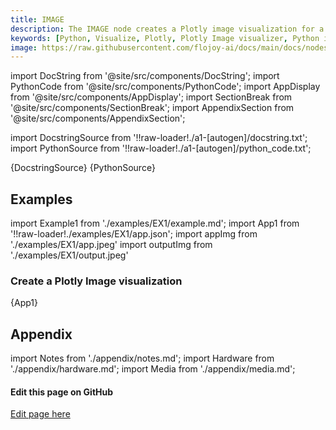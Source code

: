 ```yaml
---
title: IMAGE
description: The IMAGE node creates a Plotly image visualization for a given input data container type of image.
keywords: [Python, Visualize, Plotly, Plotly Image visualizer, Python image data visualization, Visualizing images with Plotly, Image plot examples, Flojoy Plotly nodes, Interactive image visualization, Python data visualization tools, Image representation techniques, Plotly for image insights, Image data exploration]
image: https://raw.githubusercontent.com/flojoy-ai/docs/main/docs/nodes/VISUALIZERS/PLOTLY/IMAGE/examples/EX1/output.jpeg
---
```


[//]: # (Custom component imports)

import DocString from '@site/src/components/DocString';
import PythonCode from '@site/src/components/PythonCode';
import AppDisplay from '@site/src/components/AppDisplay';
import SectionBreak from '@site/src/components/SectionBreak';
import AppendixSection from '@site/src/components/AppendixSection';

[//]: # (Docstring)

import DocstringSource from '!!raw-loader!./a1-[autogen]/docstring.txt';
import PythonSource from '!!raw-loader!./a1-[autogen]/python_code.txt';

<DocString>{DocstringSource}</DocString>
<PythonCode GLink='VISUALIZERS/PLOTLY/IMAGE/IMAGE.py'>{PythonSource}</PythonCode>

<SectionBreak />

[//]: # (Examples)

## Examples

import Example1 from './examples/EX1/example.md';
import App1 from '!!raw-loader!./examples/EX1/app.json';
import appImg from './examples/EX1/app.jpeg'
import outputImg from './examples/EX1/output.jpeg'

### Create a Plotly Image visualization

<AppDisplay 
    nodeLabel='IMAGE'
    appImg={appImg}
    outputImg={outputImg}
    >
    {App1}
</AppDisplay>

<Example1 />

<SectionBreak />

[//]: # (Appendix)

## Appendix

import Notes from './appendix/notes.md';
import Hardware from './appendix/hardware.md';
import Media from './appendix/media.md';

<AppendixSection index={0} folderPath='nodes/VISUALIZERS/PLOTLY/IMAGE/appendix/'><Notes /></AppendixSection>
<AppendixSection index={1} folderPath='nodes/VISUALIZERS/PLOTLY/IMAGE/appendix/'><Hardware /></AppendixSection>
<AppendixSection index={2} folderPath='nodes/VISUALIZERS/PLOTLY/IMAGE/appendix/'><Media /></AppendixSection>

<SectionBreak />

[//]: # (Edit page on GitHub)

#### Edit this page on GitHub

[Edit page here](https://github.com/flojoy-ai/docs/tree/main/docs/nodes/VISUALIZERS/PLOTLY/IMAGE)
